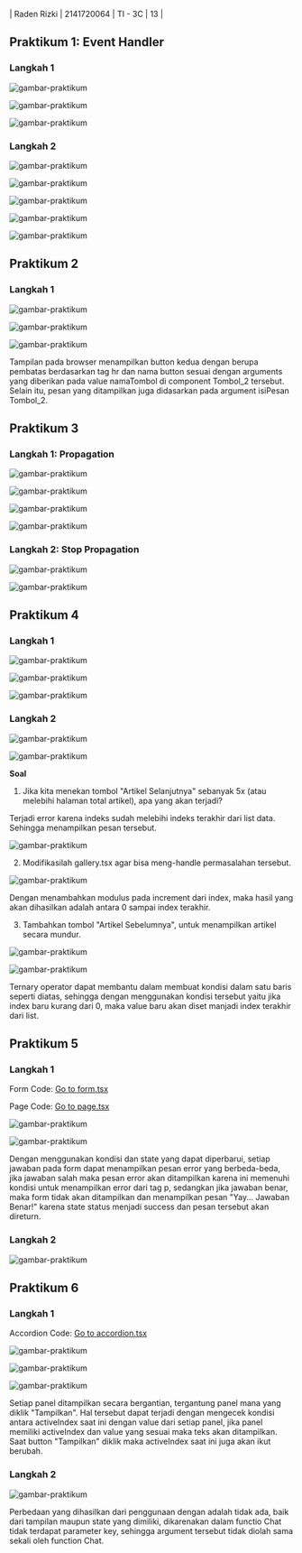 | Raden Rizki | 2141720064 | TI - 3C | 13 |

## Praktikum 1: Event Handler

### Langkah 1

![gambar-praktikum](../pbf-pertemuan-04/img/praktikum_1_langkah_1_1.png)

![gambar-praktikum](../pbf-pertemuan-04/img/praktikum_1_langkah_1_2.png)

![gambar-praktikum](../pbf-pertemuan-04/img/praktikum_1_langkah_1_3.png)

### Langkah 2

![gambar-praktikum](../pbf-pertemuan-04/img/praktikum_1_langkah_2_1.png)

![gambar-praktikum](../pbf-pertemuan-04/img/praktikum_1_langkah_2_2.png)

![gambar-praktikum](../pbf-pertemuan-04/img/praktikum_1_langkah_2_3.png)

![gambar-praktikum](../pbf-pertemuan-04/img/praktikum_1_langkah_2_4.png)

![gambar-praktikum](../pbf-pertemuan-04/img/praktikum_1_langkah_2_5.png)

## Praktikum 2

### Langkah 1

![gambar-praktikum](../pbf-pertemuan-04/img/praktikum_2_langkah_1_1.png)

![gambar-praktikum](../pbf-pertemuan-04/img/praktikum_2_langkah_1_2.png)

![gambar-praktikum](../pbf-pertemuan-04/img/praktikum_2_langkah_1_3.png)

Tampilan pada browser menampilkan button kedua dengan berupa pembatas berdasarkan tag hr dan nama button sesuai dengan arguments yang diberikan pada value namaTombol di component Tombol_2 tersebut. Selain itu, pesan yang ditampilkan juga didasarkan pada argument isiPesan Tombol_2.

## Praktikum 3

### Langkah 1: Propagation

![gambar-praktikum](../pbf-pertemuan-04/img/praktikum_3_langkah_1_1.png)

![gambar-praktikum](../pbf-pertemuan-04/img/praktikum_3_langkah_1_2.png)

![gambar-praktikum](../pbf-pertemuan-04/img/praktikum_3_langkah_1_3.png)

![gambar-praktikum](../pbf-pertemuan-04/img/praktikum_3_langkah_1_4.png)

### Langkah 2: Stop Propagation

![gambar-praktikum](../pbf-pertemuan-04/img/praktikum_3_langkah_2_1.png)

![gambar-praktikum](../pbf-pertemuan-04/img/praktikum_3_langkah_2_2.png)

## Praktikum 4

### Langkah 1

![gambar-praktikum](../pbf-pertemuan-04/img/praktikum_4_langkah_1_1.png)

![gambar-praktikum](../pbf-pertemuan-04/img/praktikum_4_langkah_1_2.png)

![gambar-praktikum](../pbf-pertemuan-04/img/praktikum_4_langkah_1_3.png)

### Langkah 2

![gambar-praktikum](../pbf-pertemuan-04/img/praktikum_4_langkah_2_1.png)

![gambar-praktikum](../pbf-pertemuan-04/img/praktikum_4_langkah_2_2.png)

**Soal**
1. Jika kita menekan tombol "Artikel Selanjutnya" sebanyak 5x (atau melebihi halaman total artikel), apa yang akan terjadi?

Terjadi error karena indeks sudah melebihi indeks terakhir dari list data. Sehingga menampilkan pesan tersebut.

![gambar-praktikum](../pbf-pertemuan-04/img/praktikum_4_soal_1.png)

2. Modifikasilah gallery.tsx agar bisa meng-handle permasalahan tersebut.

![gambar-praktikum](../pbf-pertemuan-04/img/praktikum_4_soal_2.png)

Dengan menambahkan modulus pada increment dari index, maka hasil yang akan dihasilkan adalah antara 0 sampai index terakhir.

3. Tambahkan tombol "Artikel Sebelumnya", untuk menampilkan artikel secara mundur.

![gambar-praktikum](../pbf-pertemuan-04/img/praktikum_4_soal_3_1.png)

![gambar-praktikum](../pbf-pertemuan-04/img/praktikum_4_soal_3_2.png)

Ternary operator dapat membantu dalam membuat kondisi dalam satu baris seperti diatas, sehingga dengan menggunakan kondisi tersebut yaitu jika index baru kurang dari 0, maka value baru akan diset manjadi index terakhir dari list.

## Praktikum 5

### Langkah 1

Form Code: [Go to form.tsx](/pbf-pertemuan-04/src/components/form.tsx)

Page Code: [Go to page.tsx](/pbf-pertemuan-04/src/app/page.tsx)

![gambar-praktikum](../pbf-pertemuan-04/img/praktikum_5_langkah_1_1.png)

![gambar-praktikum](../pbf-pertemuan-04/img/praktikum_5_langkah_1_2.png)

Dengan menggunakan kondisi dan state yang dapat diperbarui, setiap jawaban pada form dapat menampilkan pesan error yang berbeda-beda, jika jawaban salah maka pesan error akan ditampilkan karena ini memenuhi kondisi untuk menampilkan error dari tag p, sedangkan jika jawaban benar, maka form tidak akan ditampilkan dan menampilkan pesan "Yay... Jawaban Benar!" karena state status menjadi success dan pesan tersebut akan direturn.

### Langkah 2

![gambar-praktikum](../pbf-pertemuan-04/img/praktikum_5_langkah_2_1.png)

## Praktikum 6

### Langkah 1

Accordion Code: [Go to accordion.tsx](/pbf-pertemuan-04/src/components/accordion.tsx)

![gambar-praktikum](../pbf-pertemuan-04/img/praktikum_6_langkah_1_1.png)

![gambar-praktikum](../pbf-pertemuan-04/img/praktikum_6_langkah_1_2.png)

![gambar-praktikum](../pbf-pertemuan-04/img/praktikum_6_langkah_1_3.png)

Setiap panel ditampilkan secara bergantian, tergantung panel mana yang diklik "Tampilkan". Hal tersebut dapat terjadi dengan mengecek kondisi antara activeIndex saat ini dengan value dari setiap panel, jika panel memiliki activeIndex dan value yang sesuai maka teks akan ditampilkan. Saat button "Tampilkan" diklik maka activeIndex saat ini juga akan ikut berubah.

### Langkah 2

![gambar-praktikum](../pbf-pertemuan-04/img/praktikum_6_langkah_2_1.png)

Perbedaan yang dihasilkan dari penggunaan <Chat contact={to}/> dengan <Chat key={to.email} contact={to}/> adalah tidak ada, baik dari tampilan maupun state yang dimiliki, dikarenakan dalam functio Chat tidak terdapat parameter key, sehingga argument tersebut tidak diolah sama sekali oleh function Chat.